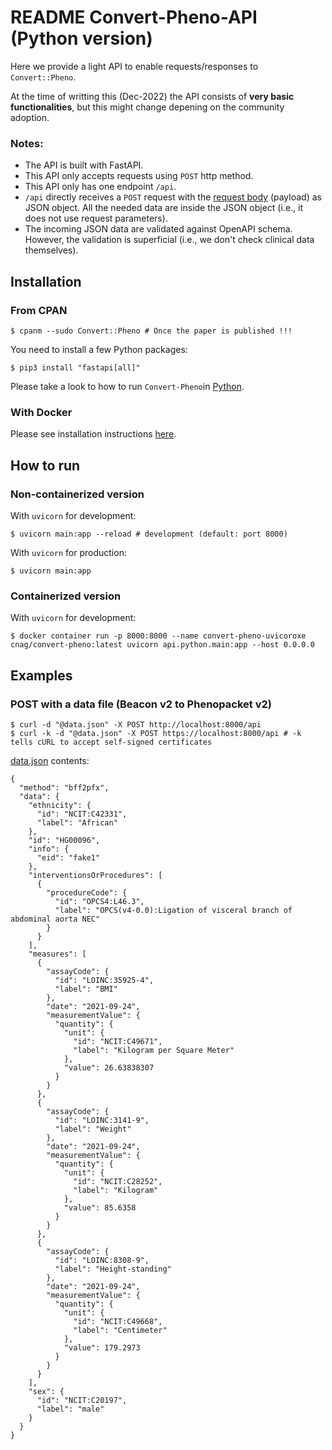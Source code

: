 # README Convert-Pheno-API (Python version)

Here we provide a light API to enable requests/responses to `Convert::Pheno`. 

At the time of writting this (Dec-2022) the API consists of **very basic functionalities**, but this might change depening on the community adoption.

### Notes:

* The API is built with FastAPI.
* This API only accepts requests using `POST` http method.
* This API only has one endpoint `/api`.
* `/api` directly receives a `POST` request with the [request body](https://swagger.io/docs/specification/2-0/describing-request-body) (payload) as JSON object. All the needed data are inside the JSON object (i.e., it does not use request parameters).
* The incoming JSON data are validated against OpenAPI schema. However, the validation is superficial (i.e., we don't check clinical data themselves).

## Installation 

### From CPAN 

    $ cpanm --sudo Convert::Pheno # Once the paper is published !!!

You need to install a few Python packages:

    $ pip3 install "fastapi[all]"

Please take a look to how to run `Convert-Pheno`in [Python](https://convert-pheno.readthedocs.io/en/latest/use-as-a-module/#inside-python).

### With Docker

Please see installation instructions [here](https://github.com/mrueda/convert-pheno#containerized).

## How to run

### Non-containerized version

With `uvicorn` for development:

    $ uvicorn main:app --reload # development (default: port 8000)

With `uvicorn` for production:

    $ uvicorn main:app 

### Containerized version

With `uvicorn` for development:

    $ docker container run -p 8000:8000 --name convert-pheno-uvicoroxe cnag/convert-pheno:latest uvicorn api.python.main:app --host 0.0.0.0

## Examples

### POST with a data file (Beacon v2 to Phenopacket v2)

    $ curl -d "@data.json" -X POST http://localhost:8000/api
    $ curl -k -d "@data.json" -X POST https://localhost:8000/api # -k tells cURL to accept self-signed certificates

[data.json](data.json) contents:
```
{
  "method": "bff2pfx",
  "data": {
    "ethnicity": {
      "id": "NCIT:C42331",
      "label": "African"
    },
    "id": "HG00096",
    "info": {
      "eid": "fake1"
    },
    "interventionsOrProcedures": [
      {
        "procedureCode": {
          "id": "OPCS4:L46.3",
          "label": "OPCS(v4-0.0):Ligation of visceral branch of abdominal aorta NEC"
        }
      }
    ],
    "measures": [
      {
        "assayCode": {
          "id": "LOINC:35925-4",
          "label": "BMI"
        },
        "date": "2021-09-24",
        "measurementValue": {
          "quantity": {
            "unit": {
              "id": "NCIT:C49671",
              "label": "Kilogram per Square Meter"
            },
            "value": 26.63838307
          }
        }
      },
      {
        "assayCode": {
          "id": "LOINC:3141-9",
          "label": "Weight"
        },
        "date": "2021-09-24",
        "measurementValue": {
          "quantity": {
            "unit": {
              "id": "NCIT:C28252",
              "label": "Kilogram"
            },
            "value": 85.6358
          }
        }
      },
      {
        "assayCode": {
          "id": "LOINC:8308-9",
          "label": "Height-standing"
        },
        "date": "2021-09-24",
        "measurementValue": {
          "quantity": {
            "unit": {
              "id": "NCIT:C49668",
              "label": "Centimeter"
            },
            "value": 179.2973
          }
        }
      }
    ],
    "sex": {
      "id": "NCIT:C20197",
      "label": "male"
    }
  }
}
```
